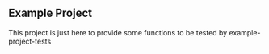 ## Example Project

This project is just here to provide some functions to be tested by example-project-tests